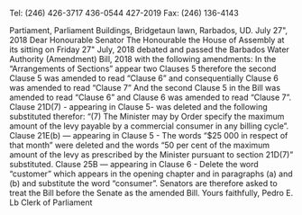 Tel: (246) 426-3717 436-0544 427-2019 Fax: (246) 136-4143

Partiament, Parliament Buildings, Bridgetaun lawn, Rarbados, UD.
July 27", 2018
Dear Honourable Senator
The Honourable the House of Assembly at its sitting on Friday 27" July, 2018 debated and passed the Barbados Water Authority (Amendment) Bill, 2018 with the following amendments:
In the “Arrangements of Sections” appear two Clauses 5 therefore the second Clause 5 was amended to read “Clause 6” and consequentially Clause 6 was amended to read “Clause 7” And the second Clause 5 in the Bill was amended to read “Clause 6” and Clause 6 was amended to read “Clause 7”.
Clause 21D(7) - appearing in Clause 5- was deleted and the following substituted therefor:
“(7) The Minister may by Order specify the maximum amount of the levy payable by a commercial consumer in any billing cycle”.
Clause 21E(b) — appearing in Clause 5 -
The words “$25 000 in respect of that month” were deleted and the words “50 per cent of the maximum amount of the levy as prescribed by the Minister pursuant to section 21D(7)” substituted.
Clause 25B — appearing in Clause 6 -
Delete the word “customer” which appears in the opening chapter and in paragraphs (a) and (b) and substitute the word “consumer”.
Senators are therefore asked to treat the Bill before the Senate as the amended Bill.
Yours faithfully, Pedro E. Lb Clerk of Parliament
